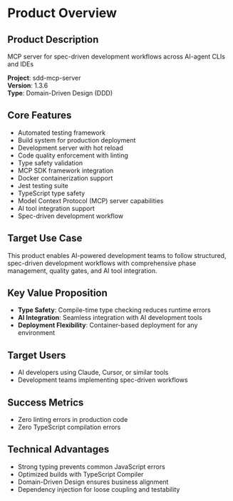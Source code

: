 # Product Overview

## Product Description
MCP server for spec-driven development workflows across AI-agent CLIs and IDEs

**Project**: sdd-mcp-server  
**Version**: 1.3.6  
**Type**: Domain-Driven Design (DDD)

## Core Features
- Automated testing framework
- Build system for production deployment
- Development server with hot reload
- Code quality enforcement with linting
- Type safety validation
- MCP SDK framework integration
- Docker containerization support
- Jest testing suite
- TypeScript type safety
- Model Context Protocol (MCP) server capabilities
- AI tool integration support
- Spec-driven development workflow

## Target Use Case
This product enables AI-powered development teams to follow structured, spec-driven development workflows with comprehensive phase management, quality gates, and AI tool integration.

## Key Value Proposition
- **Type Safety**: Compile-time type checking reduces runtime errors
- **AI Integration**: Seamless integration with AI development tools
- **Deployment Flexibility**: Container-based deployment for any environment

## Target Users
- AI developers using Claude, Cursor, or similar tools
- Development teams implementing spec-driven workflows

## Success Metrics
- Zero linting errors in production code
- Zero TypeScript compilation errors

## Technical Advantages
- Strong typing prevents common JavaScript errors
- Optimized builds with TypeScript Compiler
- Domain-Driven Design ensures business alignment
- Dependency injection for loose coupling and testability
